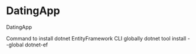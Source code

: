 # DatingApp
DatingApp

Command to install dotnet EntityFramework CLI globally
dotnet tool install --global dotnet-ef
